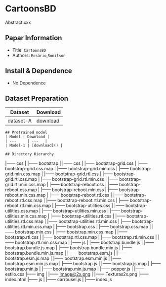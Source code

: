 CartoonsBD
===
Abstract:xxx
## Papar Information
- Title:  `CartoonsBD`
- Authors:  `Rosário`,`Ronilson`

## Install & Dependence
- No Dependence

## Dataset Preparation
| Dataset | Download |
| ---     | ---   |
| dataset-A | [download]() |

  ```
## Pretrained model
| Model | Download |
| ---     | ---   |
| Model-1 | [download]() |

## Directory Hierarchy
```
|—— css
|    |—— bootstrap
|        |—— css
|            |—— bootstrap-grid.css
|            |—— bootstrap-grid.css.map
|            |—— bootstrap-grid.min.css
|            |—— bootstrap-grid.min.css.map
|            |—— bootstrap-grid.rtl.css
|            |—— bootstrap-grid.rtl.css.map
|            |—— bootstrap-grid.rtl.min.css
|            |—— bootstrap-grid.rtl.min.css.map
|            |—— bootstrap-reboot.css
|            |—— bootstrap-reboot.css.map
|            |—— bootstrap-reboot.min.css
|            |—— bootstrap-reboot.min.css.map
|            |—— bootstrap-reboot.rtl.css
|            |—— bootstrap-reboot.rtl.css.map
|            |—— bootstrap-reboot.rtl.min.css
|            |—— bootstrap-reboot.rtl.min.css.map
|            |—— bootstrap-utilities.css
|            |—— bootstrap-utilities.css.map
|            |—— bootstrap-utilities.min.css
|            |—— bootstrap-utilities.min.css.map
|            |—— bootstrap-utilities.rtl.css
|            |—— bootstrap-utilities.rtl.css.map
|            |—— bootstrap-utilities.rtl.min.css
|            |—— bootstrap-utilities.rtl.min.css.map
|            |—— bootstrap.css
|            |—— bootstrap.css.map
|            |—— bootstrap.min.css
|            |—— bootstrap.min.css.map
|            |—— bootstrap.rtl.css
|            |—— bootstrap.rtl.css.map
|            |—— bootstrap.rtl.min.css
|            |—— bootstrap.rtl.min.css.map
|        |—— js
|            |—— bootstrap.bundle.js
|            |—— bootstrap.bundle.js.map
|            |—— bootstrap.bundle.min.js
|            |—— bootstrap.bundle.min.js.map
|            |—— bootstrap.esm.js
|            |—— bootstrap.esm.js.map
|            |—— bootstrap.esm.min.js
|            |—— bootstrap.esm.min.js.map
|            |—— bootstrap.js
|            |—— bootstrap.js.map
|            |—— bootstrap.min.js
|            |—— bootstrap.min.js.map
|            |—— popper.js
|    |—— estilo.css
|—— img
|    |—— Image@2x.png
|    |—— Texturas2x.png
|—— index.html
|—— js
|    |—— carrousel.js
|    |—— index.js
```